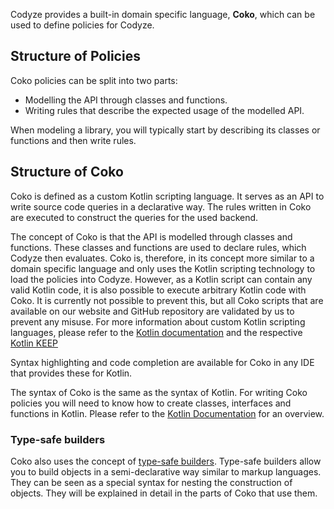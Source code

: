 
Codyze provides a built-in domain specific language, __Coko__, which can be used to define policies for Codyze.

## Structure of Policies

Coko policies can be split into two parts:

* Modelling the API through classes and functions.
* Writing rules that describe the expected usage of the modelled API.

When modeling a library, you will typically start by describing its classes or functions and then write rules.

## Structure of Coko

Coko is defined as a custom Kotlin scripting language.
It serves as an API to write source code queries in a declarative way.
The rules written in Coko are executed to construct the queries for the used backend.

The concept of Coko is that the API is modelled through classes and functions.
These classes and functions are used to declare rules, which Codyze then evaluates. 
Coko is, therefore, in its concept more similar to a domain specific language and only uses the Kotlin scripting technology to load the policies into Codyze.
However, as a Kotlin script can contain any valid Kotlin code, it is also possible to execute arbitrary Kotlin code with Coko.
It is currently not possible to prevent this, but all Coko scripts that are available on our website and GitHub repository are validated by us to prevent any misuse.
For more information about custom Kotlin scripting languages, please refer to the [Kotlin documentation](https://kotlinlang.org/docs/custom-script-deps-tutorial.html) and the respective [Kotlin KEEP](https://github.com/Kotlin/KEEP/blob/master/proposals/scripting-support.md)

Syntax highlighting and code completion are available for Coko in any IDE that provides these for Kotlin.

The syntax of Coko is the same as the syntax of Kotlin.
For writing Coko policies you will need to know how to create classes, interfaces and functions in Kotlin.
Please refer to the [Kotlin Documentation](https://kotlinlang.org/docs/basic-syntax.html) for an overview.

### Type-safe builders

Coko also uses the concept of [type-safe builders](https://kotlinlang.org/docs/type-safe-builders.html).
Type-safe builders allow you to build objects in a semi-declarative way similar to markup languages.
They can be seen as a special syntax for nesting the construction of objects.
They will be explained in detail in the parts of Coko that use them.


